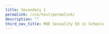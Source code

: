 ```yaml
---
title: Secondary 1
permalink: /cce/test/permalink/
description: ""
third_nav_title: MOE Sexuality Ed in Schools
---
```

